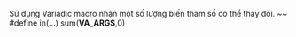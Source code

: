 Sử dụng Variadic macro nhận một số lượng biến tham số có thể thay đổi.
~~
#define in(...) sum(__VA_ARGS__,0)

